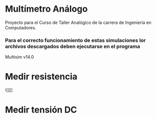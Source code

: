# Multímetro Análogo
Proyecto para el Curso de Taller Analógico de la carrera de Ingeniería en Computadores.

### Para el correcto funcionamiento de estas simulaciones lor archivos descargados deben ejecutarse en el programa
Multisim v14.0

# Medir resistencia
![][]
# Medir tensión DC
